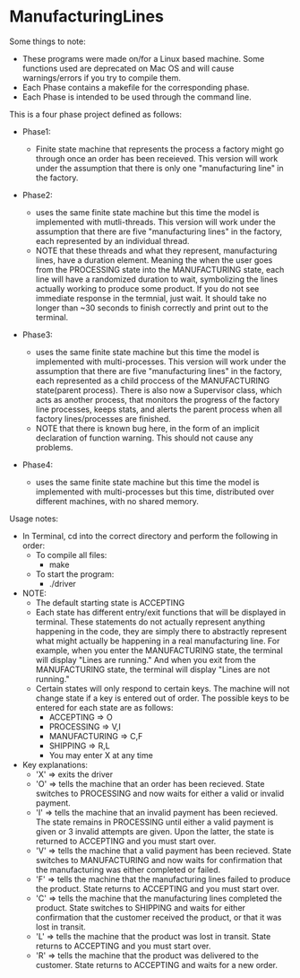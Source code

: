 # ManufacturingLines

Some things to note: 
  - These programs were made on/for a Linux based machine. Some functions used are deprecated on Mac OS and will cause warnings/errors if you try to compile them.
  - Each Phase contains a makefile for the corresponding phase.
  - Each Phase is intended to be used through the command line.
  




This is a four phase project defined as follows:
- Phase1:
  - Finite state machine that represents the process a factory might go through once an order has been receieved. This version will work under the assumption that there is only one "manufacturing line" in the factory.

- Phase2:
  - uses the same finite state machine but this time the model is implemented with mutli-threads. This version will work under the assumption that there are five "manufacturing lines" in the factory, each represented by an individual thread.
  - NOTE that these threads and what they represent, manufacturing lines, have a duration element. Meaning the when the user goes from the PROCESSING state into the MANUFACTURING state, each line will have a randomized duration to wait, symbolizing the lines actually working to produce some product. If you do not see immediate response in the termnial, just wait. It should take no longer than ~30 seconds to finish correctly and print out to the terminal.
 
- Phase3: 
  - uses the same finite state machine but this time the model is implemented with multi-processes. This version will work under the assumption that there are five "manufacturing lines" in the factory, each represented as a child proccess of the MANUFACTURING state(parent process). There is also now a Supervisor class, which acts as another process, that monitors the progress of the factory line processes, keeps stats, and alerts the parent process when all factory lines/processes are finished.
  - NOTE that there is known bug here, in the form of an implicit declaration of function warning. This should not cause any problems.
    
- Phase4:
  - uses the same finite state machine but this time the model is implemented with multi-processes but this time, distributed over different machines, with no shared memory.



Usage notes:
- In Terminal, cd into the correct directory and perform the following in order:
  - To compile all files:
    - make
  - To start the program: 
    - ./driver
- NOTE:
  - The default starting state is ACCEPTING
  - Each state has different entry/exit functions that will be displayed in terminal. These statements do not actually represent anything happening in the code, they are simply there to abstractly represent what might actually be happening in a real manufacturing line. For example, when you enter the MANUFACTURING state, the terminal will display "Lines are running." And when you exit from the MANUFACTURING state, the terminal will display "Lines are not running."
  - Certain states will only respond to certain keys. The machine will not change state if a key is entered out of order. The possible keys to be entered for each state are as follows:
    - ACCEPTING => O
    - PROCESSING => V,I
    - MANUFACTURING => C,F
    - SHIPPING => R,L
    - You may enter X at any time
- Key explanations:
  - 'X' => exits the driver
  - 'O' => tells the machine that an order has been recieved. State switches to PROCESSING and now waits for either a valid or invalid payment.
  - 'I' => tells the machine that an invalid payment has been recieved. The state remains in PROCESSING until either a valid payment is given or 3 invalid attempts are given. Upon the latter, the state is returned to ACCEPTING and you must start over.
  - 'V' => tells the machine that a valid payment has been recieved. State switches to MANUFACTURING and now waits for confirmation that the manufacturing was either completed or failed.
  - 'F' => tells the machine that the manufacturing lines failed to produce the product. State returns to ACCEPTING and you must start over.
  - 'C' => tells the machine that the manufacturing lines completed the product. State switches to SHIPPING and waits for either confirmation that the customer received the product, or that it was lost in transit.
  - 'L' => tells the machine that the product was lost in transit. State returns to ACCEPTING and you must start over.
  - 'R' => tells the machine that the product was delivered to the customer. State returns to ACCEPTING and waits for a new order.
